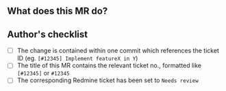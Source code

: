 ## What does this MR do?
<!--
Briefly describe what this MR is about.
Examples:
 Implements feature X
 Fixes bug in Y
-->


## Author's checklist

- [ ] The change is contained within one commit which references the ticket ID (eg. `[#12345] Implement featureX in Y`)
- [ ] The title of this MR contains the relevant ticket no., formatted like `[#12345]` or `#12345`
- [ ] The corresponding Redmine ticket has been set to `Needs review`

